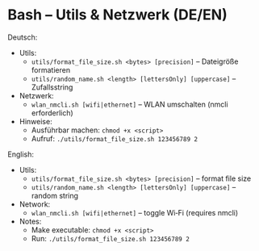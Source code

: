 # Bash – Utils & Netzwerk (DE/EN)

Deutsch:
- Utils:
  - `utils/format_file_size.sh <bytes> [precision]` – Dateigröße formatieren
  - `utils/random_name.sh <length> [lettersOnly] [uppercase]` – Zufallsstring
- Netzwerk:
  - `wlan_nmcli.sh [wifi|ethernet]` – WLAN umschalten (nmcli erforderlich)
- Hinweise:
  - Ausführbar machen: `chmod +x <script>`
  - Aufruf: `./utils/format_file_size.sh 123456789 2`

English:
- Utils:
  - `utils/format_file_size.sh <bytes> [precision]` – format file size
  - `utils/random_name.sh <length> [lettersOnly] [uppercase]` – random string
- Network:
  - `wlan_nmcli.sh [wifi|ethernet]` – toggle Wi‑Fi (requires nmcli)
- Notes:
  - Make executable: `chmod +x <script>`
  - Run: `./utils/format_file_size.sh 123456789 2`
